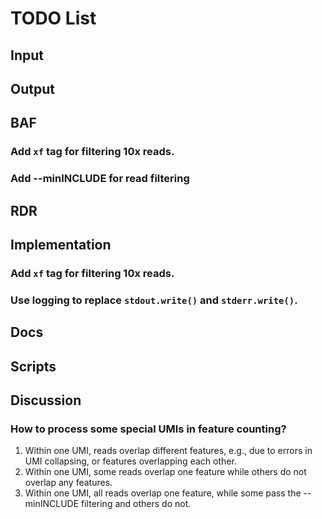 # TODO List

## Input


## Output


## BAF
### Add `xf` tag for filtering 10x reads.
### Add --minINCLUDE for read filtering


## RDR


## Implementation
### Add `xf` tag for filtering 10x reads.
### Use logging to replace `stdout.write()` and `stderr.write()`.


## Docs


## Scripts


## Discussion
### How to process some special UMIs in feature counting?
1. Within one UMI, reads overlap different features, e.g., due to errors in
   UMI collapsing, or features overlapping each other.
2. Within one UMI, some reads overlap one feature while others do not overlap
   any features.
3. Within one UMI, all reads overlap one feature, while some pass the --minINCLUDE 
   filtering and others do not.

